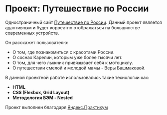 # Проект: Путешествие по России

Одностраничный сайт [Путешествие по России](https://darymy.github.io/russian-travel/). Данный проект является адаптивным и будет корректно отображаться на большинстве современных устройств.

Он расскажет пользователю:
* О том, где познакомиться с красотами России.
* О соснах Карелии, которым уже более тысячи лет.
* О том, для чего лыжник привязывает себя к мотоциклу.
* О путешествии смелой и молодой мамы - Веры Башмаковой.

В данной проектной работе использовались такие технологии как:

* **HTML**
* **CSS (Flexbox, Grid Layout)**
* **Методология БЭМ - Nested**

Проект выполнен благодаря [Яндекс.Практикум](https://practicum.yandex.ru)